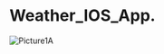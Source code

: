 # Weather_IOS_App.

![Picture1A](https://github.com/user-attachments/assets/1e3fbf41-bc8f-40c2-a015-a45b91c482bb)

